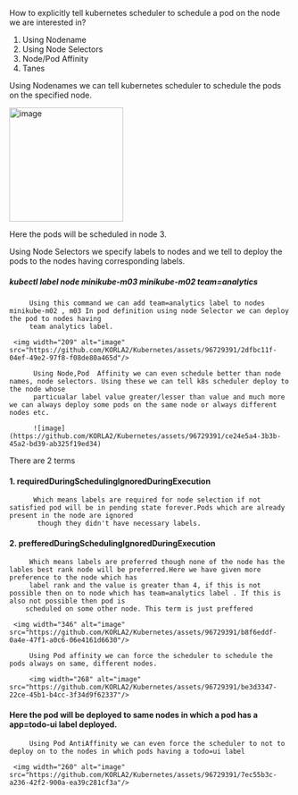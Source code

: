 How to explicitly tell kubernetes scheduler to schedule a pod on the node we are interested in?

1. Using Nodename
2. Using Node Selectors
3. Node/Pod  Affinity
4. Tanes

 Using Nodenames we can tell kubernetes scheduler to schedule the pods on the specified node.
 
  <img width="204" alt="image" src="https://github.com/KORLA2/Kubernetes/assets/96729391/8ef7b8c6-b594-4f94-97cd-0662c81d3b74"/>
  
  Here the pods will be scheduled in node 3.

  Using Node Selectors we specify labels to nodes and we tell to deploy the pods to the nodes having corresponding labels.

##### kubectl  label node minikube-m03 minikube-m02 team=analytics

         Using this command we can add team=analytics label to nodes  minikube-m02 , m03 In pod definition using node Selector we can deploy the pod to nodes having
         team analytics label.

     <img width="209" alt="image" src="https://github.com/KORLA2/Kubernetes/assets/96729391/2dfbc11f-04ef-49e2-97f8-f08de80a465d"/>

          Using Node,Pod  Affinity we can even schedule better than node names, node selectors. Using these we can tell k8s scheduler deploy to the node whose 
          particualar label value greater/lesser than value and much more we can always deploy some pods on the same node or always different nodes etc.
 
          ![image](https://github.com/KORLA2/Kubernetes/assets/96729391/ce24e5a4-3b3b-45a2-bd39-ab325f19ed34)


 There are 2 terms 
 
####  1. requiredDuringSchedulingIgnoredDuringExecution
          Which means labels are required for node selection if not satisfied pod will be in pending state forever.Pods which are already present in the node are ignored 
           though they didn't have necessary labels.

#### 2. prefferedDuringSchedulingIgnoredDuringExecution
     
         Which means labels are preferred though none of the node has the lables best rank node will be preferred.Here we have given more preference to the node which has 
         label rank and the value is greater than 4, if this is not possible then on to node which has team=analytics label . If this is also not possible then pod is 
        scheduled on some other node. This term is just preffered
 
     <img width="346" alt="image" src="https://github.com/KORLA2/Kubernetes/assets/96729391/b8f6eddf-0a4e-47f1-a0c6-06e4161d6630"/>

         Using Pod affinity we can force the scheduler to schedule the pods always on same, different nodes. 
       
         <img width="268" alt="image" src="https://github.com/KORLA2/Kubernetes/assets/96729391/be3d3347-22ce-45b1-b4cc-3f34d9f62337"/>
          
   #### Here the pod will be deployed to same nodes in which a pod has a app=todo-ui label deployed.

         Using Pod AntiAffinity we can even force the scheduler to not to deploy on to the nodes in which pods having a todo=ui label
       
     <img width="260" alt="image" src="https://github.com/KORLA2/Kubernetes/assets/96729391/7ec55b3c-a236-42f2-900a-ea39c281cf3a"/>






